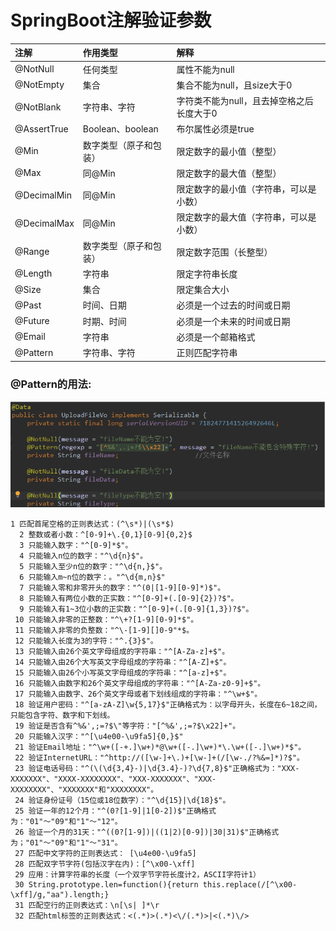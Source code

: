 # SpringBoot注解验证参数

| 注解 | 作用类型 | 解释 |
| :--- | :--- | :--- |
| @NotNull | 任何类型 | 属性不能为null |
| @NotEmpty | 集合 | 集合不能为null，且size大于0 |
| @NotBlank | 字符串、字符 | 字符类不能为null，且去掉空格之后长度大于0 |
| @AssertTrue | Boolean、boolean | 布尔属性必须是true |
| @Min | 数字类型（原子和包装） | 限定数字的最小值（整型） |
| @Max | 同@Min | 限定数字的最大值（整型） |
| @DecimalMin | 同@Min | 限定数字的最小值（字符串，可以是小数） |
| @DecimalMax | 同@Min | 限定数字的最大值（字符串，可以是小数） |
| @Range | 数字类型（原子和包装） | 限定数字范围（长整型） |
| @Length | 字符串 | 限定字符串长度 |
| @Size | 集合 | 限定集合大小 |
| @Past | 时间、日期 | 必须是一个过去的时间或日期 |
| @Future | 时期、时间 | 必须是一个未来的时间或日期 |
| @Email | 字符串 | 必须是一个邮箱格式 |
| @Pattern | 字符串、字符 | 正则匹配字符串 |

### @Pattern的用法:

![img](/static/image/微信截图_20191224104229.png)

```
1 匹配首尾空格的正则表达式：(^\s*)|(\s*$)
  2 整数或者小数：^[0-9]+\.{0,1}[0-9]{0,2}$
  3 只能输入数字："^[0-9]*$"。
  4 只能输入n位的数字："^\d{n}$"。
  5 只能输入至少n位的数字："^\d{n,}$"。
  6 只能输入m~n位的数字：。"^\d{m,n}$"
  7 只能输入零和非零开头的数字："^(0|[1-9][0-9]*)$"。
  8 只能输入有两位小数的正实数："^[0-9]+(.[0-9]{2})?$"。
  9 只能输入有1~3位小数的正实数："^[0-9]+(.[0-9]{1,3})?$"。
 10 只能输入非零的正整数："^\+?[1-9][0-9]*$"。
 11 只能输入非零的负整数："^\-[1-9][]0-9"*$。
 12 只能输入长度为3的字符："^.{3}$"。
 13 只能输入由26个英文字母组成的字符串："^[A-Za-z]+$"。
 14 只能输入由26个大写英文字母组成的字符串："^[A-Z]+$"。
 15 只能输入由26个小写英文字母组成的字符串："^[a-z]+$"。
 16 只能输入由数字和26个英文字母组成的字符串："^[A-Za-z0-9]+$"。
 17 只能输入由数字、26个英文字母或者下划线组成的字符串："^\w+$"。
 18 验证用户密码："^[a-zA-Z]\w{5,17}$"正确格式为：以字母开头，长度在6~18之间，只能包含字符、数字和下划线。
 19 验证是否含有^%&',;=?$\"等字符："[^%&',;=?$\x22]+"。
 20 只能输入汉字："^[\u4e00-\u9fa5]{0,}$"
 21 验证Email地址："^\w+([-+.]\w+)*@\w+([-.]\w+)*\.\w+([-.]\w+)*$"。
 22 验证InternetURL："^http://([\w-]+\.)+[\w-]+(/[\w-./?%&=]*)?$"。
 23 验证电话号码："^(\(\d{3,4}-)|\d{3.4}-)?\d{7,8}$"正确格式为："XXX-XXXXXXX"、"XXXX-XXXXXXXX"、"XXX-XXXXXXX"、"XXX-XXXXXXXX"、"XXXXXXX"和"XXXXXXXX"。
 24 验证身份证号（15位或18位数字）："^\d{15}|\d{18}$"。
 25 验证一年的12个月："^(0?[1-9]|1[0-2])$"正确格式为："01"～"09"和"1"～"12"。
 26 验证一个月的31天："^((0?[1-9])|((1|2)[0-9])|30|31)$"正确格式为；"01"～"09"和"1"～"31"。
 27 匹配中文字符的正则表达式： [\u4e00-\u9fa5]
 28 匹配双字节字符(包括汉字在内)：[^\x00-\xff]
 29 应用：计算字符串的长度（一个双字节字符长度计2，ASCII字符计1）
 30 String.prototype.len=function(){return this.replace(/[^\x00-\xff]/g,"aa").length;}
 31 匹配空行的正则表达式：\n[\s| ]*\r
 32 匹配html标签的正则表达式：<(.*)>(.*)<\/(.*)>|<(.*)\/>
```



